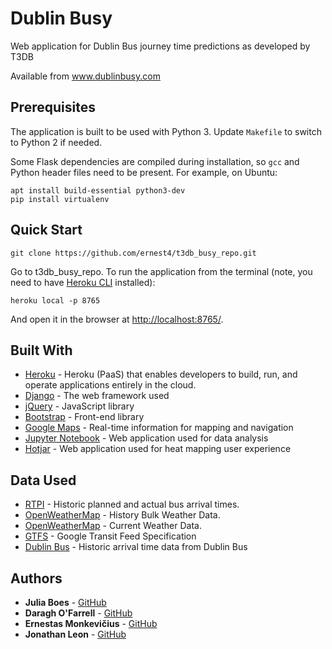 # Dublin Busy

Web application for Dublin Bus journey time predictions as developed by T3DB

Available from www.dublinbusy.com


## Prerequisites

The application is built to be used with Python 3. Update `Makefile` to switch to Python 2 if needed.

Some Flask dependencies are compiled during installation, so `gcc` and Python header files need to be present.
For example, on Ubuntu:

    apt install build-essential python3-dev
    pip install virtualenv


## Quick Start

    git clone https://github.com/ernest4/t3db_busy_repo.git
        
Go to t3db_busy_repo. To run the application from the terminal (note, you need to have [Heroku CLI](https://devcenter.heroku.com/articles/heroku-cli) installed):

    heroku local -p 8765

And open it in the browser at [http://localhost:8765/](http://localhost:8765/).


## Built With

* [Heroku](https://heroku.com) - Heroku (PaaS) that enables developers to build, run, and operate applications entirely in the cloud.
* [Django](http://flask.pocoo.org/) - The web framework used
* [jQuery](https://jquery.com/) - JavaScript library
* [Bootstrap](https://getbootstrap.com/) - Front-end library
* [Google Maps](https://developers.google.com/maps/) - Real-time information for mapping and navigation
* [Jupyter Notebook](http://jupyter.org/) - Web application used for data analysis
* [Hotjar](http://hotjar.com/) - Web application used for heat mapping user experience


## Data Used

* [RTPI](https://smartdublin.ie/smartstories/real-time-passenger-information/ ) - Historic planned and actual bus arrival times.
* [OpenWeatherMap](https://openweathermap.org/history-bulk) - History Bulk Weather Data.
* [OpenWeatherMap](https://openweathermap.org/current) - Current Weather Data.
* [GTFS](https://developers.google.com/transit/gtfs/) - Google Transit Feed Specification
* [Dublin Bus](https://www.dublinbus.ie/) - Historic arrival time data from Dublin Bus

## Authors

* **Julia Boes** - [GitHub](https://github.com/FrauBoes)
* **Daragh O'Farrell** - [GitHub](https://github.com/Basschops)
* **Ernestas Monkevičius** - [GitHub](https://github.com/ernest4)
* **Jonathan Leon** - [GitHub](https://github.com/jonnyleon1)

